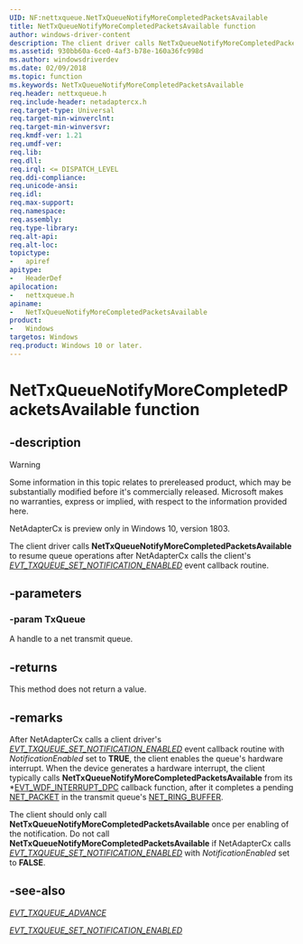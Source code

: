 ```yaml
---
UID: NF:nettxqueue.NetTxQueueNotifyMoreCompletedPacketsAvailable
title: NetTxQueueNotifyMoreCompletedPacketsAvailable function
author: windows-driver-content
description: The client driver calls NetTxQueueNotifyMoreCompletedPacketsAvailable to resume queue operations after NetAdapterCx calls the client's EVT_TXQUEUE_SET_NOTIFICATION_ENABLED event callback routine.
ms.assetid: 930bb60a-6ce0-4af3-b78e-160a36fc998d
ms.author: windowsdriverdev
ms.date: 02/09/2018
ms.topic: function
ms.keywords: NetTxQueueNotifyMoreCompletedPacketsAvailable
req.header: nettxqueue.h
req.include-header: netadaptercx.h
req.target-type: Universal
req.target-min-winverclnt:
req.target-min-winversvr:
req.kmdf-ver: 1.21
req.umdf-ver:
req.lib:
req.dll:
req.irql: <= DISPATCH_LEVEL
req.ddi-compliance:
req.unicode-ansi:
req.idl:
req.max-support:
req.namespace:
req.assembly:
req.type-library: 
req.alt-api:
req.alt-loc:
topictype: 
-	apiref
apitype: 
-	HeaderDef
apilocation: 
-	nettxqueue.h
apiname: 
-	NetTxQueueNotifyMoreCompletedPacketsAvailable
product:
-	Windows
targetos: Windows
req.product: Windows 10 or later.
---
```


# NetTxQueueNotifyMoreCompletedPacketsAvailable function


## -description

> [!WARNING]
> Some information in this topic relates to prereleased product, which may be substantially modified before it's commercially released. Microsoft makes no warranties, express or implied, with respect to the information provided here.
>
> NetAdapterCx is preview only in Windows 10, version 1803.

The client driver calls **NetTxQueueNotifyMoreCompletedPacketsAvailable** to resume queue operations after NetAdapterCx calls the client's *[EVT_TXQUEUE_SET_NOTIFICATION_ENABLED](nc-nettxqueue-evt_txqueue_set_notification_enabled.md)* event callback routine.

## -parameters

### -param TxQueue
A handle to a net transmit queue.

## -returns
This method does not return a value.

## -remarks
After NetAdapterCx calls a client driver's *[EVT_TXQUEUE_SET_NOTIFICATION_ENABLED](nc-nettxqueue-evt_txqueue_set_notification_enabled.md)* event callback routine with *NotificationEnabled* set to **TRUE**, the client enables the queue's hardware interrupt. When the device generates a hardware interrupt, the client typically calls **NetTxQueueNotifyMoreCompletedPacketsAvailable** from its *[EVT_WDF_INTERRUPT_DPC](../wdfinterrupt/nc-wdfinterrupt-evt_wdf_interrupt_dpc.md) callback function, after it completes a pending [NET_PACKET](../netpacket/ns-netpacket-_net_packet.md) in the transmit queue's [NET_RING_BUFFER](../netringbuffer/ns-netringbuffer-_net_ring_buffer.md).

The client should only call **NetTxQueueNotifyMoreCompletedPacketsAvailable** once per enabling of the notification. Do not call **NetTxQueueNotifyMoreCompletedPacketsAvailable** if NetAdapterCx calls *[EVT_TXQUEUE_SET_NOTIFICATION_ENABLED](nc-nettxqueue-evt_txqueue_set_notification_enabled.md)* with *NotificationEnabled* set to **FALSE**.



## -see-also

*[EVT_TXQUEUE_ADVANCE](nc-nettxqueue-evt_txqueue_advance.md)*

*[EVT_TXQUEUE_SET_NOTIFICATION_ENABLED](nc-nettxqueue-evt_txqueue_set_notification_enabled.md)*
